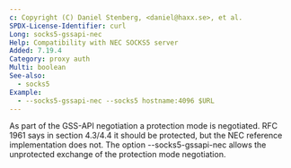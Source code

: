 ```yaml
---
c: Copyright (C) Daniel Stenberg, <daniel@haxx.se>, et al.
SPDX-License-Identifier: curl
Long: socks5-gssapi-nec
Help: Compatibility with NEC SOCKS5 server
Added: 7.19.4
Category: proxy auth
Multi: boolean
See-also:
  - socks5
Example:
  - --socks5-gssapi-nec --socks5 hostname:4096 $URL
---
```


As part of the GSS-API negotiation a protection mode is negotiated. RFC 1961
says in section 4.3/4.4 it should be protected, but the NEC reference
implementation does not. The option --socks5-gssapi-nec allows the
unprotected exchange of the protection mode negotiation.
